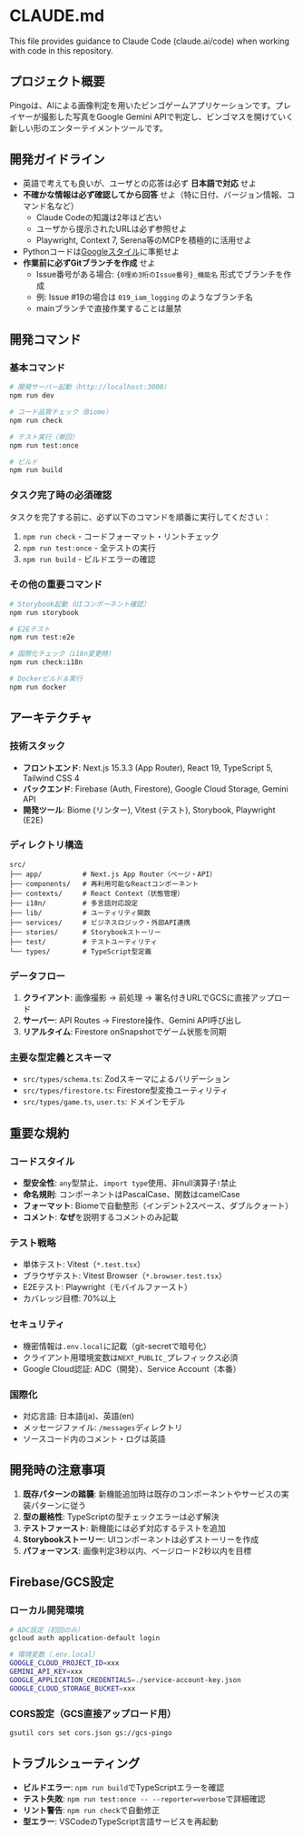 # CLAUDE.md

This file provides guidance to Claude Code (claude.ai/code) when working with code in this repository.

## プロジェクト概要

Pingoは、AIによる画像判定を用いたビンゴゲームアプリケーションです。プレイヤーが撮影した写真をGoogle Gemini APIで判定し、ビンゴマスを開けていく新しい形のエンターテイメントツールです。

## 開発ガイドライン

- 英語で考えても良いが、ユーザとの応答は必ず **日本語で対応** せよ
- **不確かな情報は必ず確認してから回答** せよ（特に日付、バージョン情報、コマンド名など）
  - Claude Codeの知識は2年ほど古い
  - ユーザから提示されたURLは必ず参照せよ
  - Playwright, Context 7, Serena等のMCPを積極的に活用せよ
- Pythonコードは[Googleスタイル](https://google.github.io/styleguide/pyguide.html)に準拠せよ
- **作業前に必ずGitブランチを作成** せよ
  - Issue番号がある場合: `{0埋め3桁のIssue番号}_機能名` 形式でブランチを作成
  - 例: Issue #19の場合は `019_iam_logging` のようなブランチ名
  - mainブランチで直接作業することは厳禁

## 開発コマンド

### 基本コマンド

```bash
# 開発サーバー起動（http://localhost:3000）
npm run dev

# コード品質チェック（Biome）
npm run check

# テスト実行（単回）
npm run test:once

# ビルド
npm run build
```

### タスク完了時の必須確認

タスクを完了する前に、必ず以下のコマンドを順番に実行してください：

1. `npm run check` - コードフォーマット・リントチェック
2. `npm run test:once` - 全テストの実行
3. `npm run build` - ビルドエラーの確認

### その他の重要コマンド

```bash
# Storybook起動（UIコンポーネント確認）
npm run storybook

# E2Eテスト
npm run test:e2e

# 国際化チェック（i18n変更時）
npm run check:i18n

# Dockerビルド＆実行
npm run docker
```

## アーキテクチャ

### 技術スタック

- **フロントエンド**: Next.js 15.3.3 (App Router), React 19, TypeScript 5, Tailwind CSS 4
- **バックエンド**: Firebase (Auth, Firestore), Google Cloud Storage, Gemini API
- **開発ツール**: Biome (リンター), Vitest (テスト), Storybook, Playwright (E2E)

### ディレクトリ構造

```plain
src/
├── app/          # Next.js App Router（ページ・API）
├── components/   # 再利用可能なReactコンポーネント
├── contexts/     # React Context（状態管理）
├── i18n/         # 多言語対応設定
├── lib/          # ユーティリティ関数
├── services/     # ビジネスロジック・外部API連携
├── stories/      # Storybookストーリー
├── test/         # テストユーティリティ
└── types/        # TypeScript型定義
```

### データフロー

1. **クライアント**: 画像撮影 → 前処理 → 署名付きURLでGCSに直接アップロード
2. **サーバー**: API Routes → Firestore操作、Gemini API呼び出し
3. **リアルタイム**: Firestore onSnapshotでゲーム状態を同期

### 主要な型定義とスキーマ

- `src/types/schema.ts`: Zodスキーマによるバリデーション
- `src/types/firestore.ts`: Firestore型変換ユーティリティ
- `src/types/game.ts`, `user.ts`: ドメインモデル

## 重要な規約

### コードスタイル

- **型安全性**: `any`型禁止、`import type`使用、非null演算子`!`禁止
- **命名規則**: コンポーネントはPascalCase、関数はcamelCase
- **フォーマット**: Biomeで自動整形（インデント2スペース、ダブルクォート）
- **コメント**: **なぜ**を説明するコメントのみ記載

### テスト戦略

- 単体テスト: Vitest（`*.test.tsx`）
- ブラウザテスト: Vitest Browser（`*.browser.test.tsx`）
- E2Eテスト: Playwright（モバイルファースト）
- カバレッジ目標: 70%以上

### セキュリティ

- 機密情報は`.env.local`に記載（git-secretで暗号化）
- クライアント用環境変数は`NEXT_PUBLIC_`プレフィックス必須
- Google Cloud認証: ADC（開発）、Service Account（本番）

### 国際化

- 対応言語: 日本語(ja)、英語(en)
- メッセージファイル: `/messages`ディレクトリ
- ソースコード内のコメント・ログは英語

## 開発時の注意事項

1. **既存パターンの踏襲**: 新機能追加時は既存のコンポーネントやサービスの実装パターンに従う
2. **型の厳格性**: TypeScriptの型チェックエラーは必ず解決
3. **テストファースト**: 新機能には必ず対応するテストを追加
4. **Storybookストーリー**: UIコンポーネントは必ずストーリーを作成
5. **パフォーマンス**: 画像判定3秒以内、ページロード2秒以内を目標

## Firebase/GCS設定

### ローカル開発環境

```bash
# ADC設定（初回のみ）
gcloud auth application-default login

# 環境変数（.env.local）
GOOGLE_CLOUD_PROJECT_ID=xxx
GEMINI_API_KEY=xxx
GOOGLE_APPLICATION_CREDENTIALS=./service-account-key.json
GOOGLE_CLOUD_STORAGE_BUCKET=xxx
```

### CORS設定（GCS直接アップロード用）

```bash
gsutil cors set cors.json gs://gcs-pingo
```

## トラブルシューティング

- **ビルドエラー**: `npm run build`でTypeScriptエラーを確認
- **テスト失敗**: `npm run test:once -- --reporter=verbose`で詳細確認
- **リント警告**: `npm run check`で自動修正
- **型エラー**: VSCodeのTypeScript言語サービスを再起動
